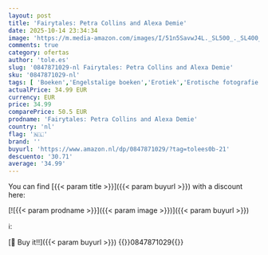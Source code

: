 ```yaml
---
layout: post
title: 'Fairytales: Petra Collins and Alexa Demie'
date: 2025-10-14 23:34:34
image: 'https://m.media-amazon.com/images/I/51n5SavwJ4L._SL500_._SL400_.jpg'
comments: true
category: ofertas
author: 'tole.es'
slug: '0847871029-nl Fairytales: Petra Collins and Alexa Demie'
sku: '0847871029-nl'
tags: [ 'Boeken','Engelstalige boeken','Erotiek','Erotische fotografie','Featured Categories','Fotocollecties & -tentoonstellingen','Fotografen','Fotografie & video','Gezin & lifestyle','Kunst & fotografie','Kunstenaars','Kunstgeschiedenis in thema & concept','Modeontwerp','Monografieën van individuele fotografen','Ontwerp','Ouders & kinderen','Portretfotografie','Seks & seksualiteit','Seksueel advies','Soorten fotografie','Zelfhulp','🇳🇱', ]
actualPrice: 34.99 EUR
currency: EUR
price: 34.99
comparePrice: 50.5 EUR
prodname: 'Fairytales: Petra Collins and Alexa Demie'
country: 'nl'
flag: '🇳🇱'
brand: ''
buyurl: 'https://www.amazon.nl/dp/0847871029/?tag=tolees0b-21'
descuento: '30.71'
average: '34.99'
---
```


You can find [{{< param title >}}]({{< param buyurl >}}) with a discount here:

[![{{< param prodname >}}]({{< param image >}})]({{< param buyurl >}})

ℹ️:


[🛒 Buy it!!]({{< param buyurl >}})
{{<world>}}0847871029{{</world>}}
